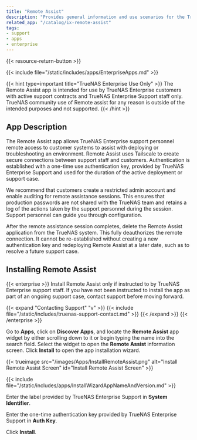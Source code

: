 ```yaml
---
title: "Remote Assist"
description: "Provides general information and use scenarios for the TrueNAS Enterprise Remote Assist app, which allows iXsystems support personnel remote access to TrueNAS Enterprise systems."
related_app: "/catalog/ix-remote-assist"
tags:
- support
- apps
- enterprise
---
```


{{< resource-return-button >}}

{{< include file="/static/includes/apps/EnterpriseApps.md" >}}

{{< hint type=important title="TrueNAS Enterprise Use Only" >}}
The Remote Assist app is intended for use by TrueNAS Enterprise customers with active support contracts and TrueNAS Enterprise Support staff only.
TrueNAS community use of Remote assist for any reason is outside of the intended purposes and not supported.
{{< /hint >}}

## App Description

The Remote Assist app allows TrueNAS Enterprise support personnel remote access to customer systems to assist with deploying or troubleshooting an environment.
Remote Assist uses Tailscale to create secure connections between support staff and customers.
Authentication is established with a one-time use authentication key, provided by TrueNAS Enterprise Support and used for the duration of the active deployment or support case.

We recommend that customers create a restricted admin account and enable auditing for remote assistance sessions.
This ensures that production passwords are not shared with the TrueNAS team and retains a log of the actions taken by the support personnel during the session.
Support personnel can guide you through configuration.

After the remote assistance session completes, delete the Remote Assist application from the TrueNAS system.
This fully deauthorizes the remote connection.
It cannot be re-established without creating a new authentication key and redeploying Remote Assist at a later date, such as to resolve a future support case.

## Installing Remote Assist

{{< enterprise >}}
Install Remote Assist only if instructed to by TrueNAS Enterprise support staff.
If you have not been instructed to install the app as part of an ongoing support case, contact support before moving forward.

{{< expand "Contacting Support" "v" >}}
{{< include file="/static/includes/truenas-support-contact.md" >}}
{{< /expand >}}
{{< /enterprise >}}

Go to **Apps**, click on **Discover Apps**, and locate the **Remote Assist** app widget by either scrolling down to it or begin typing the name into the search field.
Select the widget to open the **Remote Assist** information screen.
Click **Install** to open the app installation wizard.

{{< trueimage src="/images/Apps/InstallRemoteAssist.png" alt="Install Remote Assist Screen" id="Install Remote Assist Screen" >}}

{{< include file="/static/includes/apps/InstallWizardAppNameAndVersion.md" >}}

Enter the label provided by TrueNAS Enterprise Support in **System Identifier**.

Enter the one-time authentication key provided by TrueNAS Enterprise Support in **Auth Key**.

Click **Install**.
